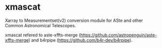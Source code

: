 # xmascat
Xarray to Measurementset(v2) conversion module for ASte and other Common Astronomical Telescopes. 

xmascat refered to aste-xffts-merge (https://github.com/astropenguin/aste-xffts-merge) and b4rpipe (https://github.com/b4r-dev/b4rpipe). 
